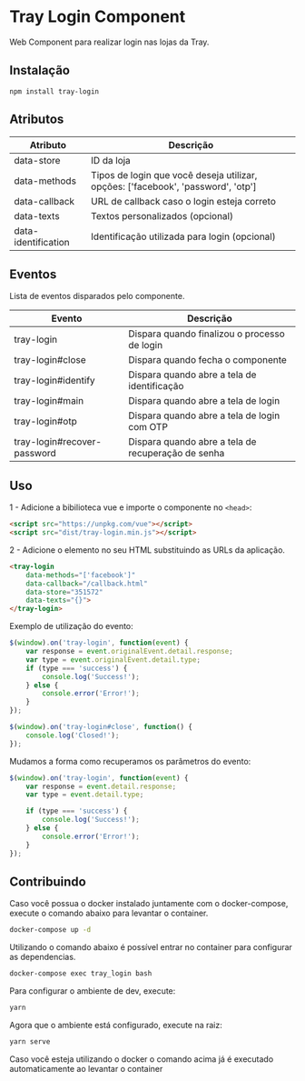 # Tray Login Component
Web Component para realizar login nas lojas da Tray.

## Instalação

`npm install tray-login`

## Atributos
Atributo             | Descrição
--------             | -----------
data-store           | ID da loja
data-methods         | Tipos de login que você deseja utilizar, opções: ['facebook', 'password', 'otp']
data-callback        | URL de callback caso o login esteja correto
data-texts           | Textos personalizados (opcional)
data-identification  | Identificação utilizada para login (opcional)


## Eventos
Lista de eventos disparados pelo componente.

Evento                      | Descrição
--------                    | -----------
tray-login                  | Dispara quando finalizou o processo de login
tray-login#close            | Dispara quando fecha o componente
tray-login#identify         | Dispara quando abre a tela de identificação
tray-login#main             | Dispara quando abre a tela de login
tray-login#otp              | Dispara quando abre a tela de login com OTP
tray-login#recover-password | Dispara quando abre a tela de recuperação de senha


## Uso

1 - Adicione a bibilioteca vue e importe o componente no `<head>`:
```HTML
<script src="https://unpkg.com/vue"></script>
<script src="dist/tray-login.min.js"></script>
```

2 - Adicione o elemento no seu HTML substituindo as URLs da aplicação.

```HTML
<tray-login
    data-methods="['facebook']"
    data-callback="/callback.html"
    data-store="351572"
    data-texts="{}">
</tray-login>
```

Exemplo de utilização do evento:

```js
$(window).on('tray-login', function(event) {
    var response = event.originalEvent.detail.response;
    var type = event.originalEvent.detail.type;
    if (type === 'success') {
        console.log('Success!');
    } else {
        console.error('Error!');
    }
});

$(window).on('tray-login#close', function() {
    console.log('Closed!');
});
```

Mudamos a forma como recuperamos os parâmetros do evento:
```js
$(window).on('tray-login', function(event) {
    var response = event.detail.response;
    var type = event.detail.type;

    if (type === 'success') {
        console.log('Success!');
    } else {
        console.error('Error!');
    }
});
```
## Contribuindo

Caso você possua o docker instalado juntamente com o docker-compose, execute o comando abaixo para levantar o container.

```sh
docker-compose up -d
```

Utilizando o comando abaixo é possível entrar no container para configurar as dependencias.

```sh
docker-compose exec tray_login bash
```

Para configurar o ambiente de dev, execute:

```sh
yarn
```

Agora que o ambiente está configurado, execute na raiz:
```sh
yarn serve
```

Caso você esteja utilizando o docker o comando acima já é executado automaticamente ao levantar o container
